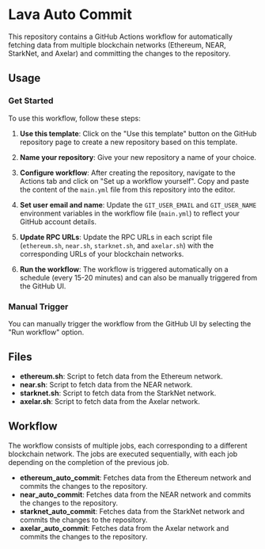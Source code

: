 # Lava Auto Commit

This repository contains a GitHub Actions workflow for automatically fetching data from multiple blockchain networks (Ethereum, NEAR, StarkNet, and Axelar) and committing the changes to the repository.

## Usage

### Get Started

To use this workflow, follow these steps:

1. **Use this template**: Click on the "Use this template" button on the GitHub repository page to create a new repository based on this template.

2. **Name your repository**: Give your new repository a name of your choice.

3. **Configure workflow**: After creating the repository, navigate to the Actions tab and click on "Set up a workflow yourself". Copy and paste the content of the `main.yml` file from this repository into the editor.

4. **Set user email and name**: Update the `GIT_USER_EMAIL` and `GIT_USER_NAME` environment variables in the workflow file (`main.yml`) to reflect your GitHub account details.

5. **Update RPC URLs**: Update the RPC URLs in each script file (`ethereum.sh`, `near.sh`, `starknet.sh`, and `axelar.sh`) with the corresponding URLs of your blockchain networks.

6. **Run the workflow**: The workflow is triggered automatically on a schedule (every 15-20 minutes) and can also be manually triggered from the GitHub UI.

### Manual Trigger

You can manually trigger the workflow from the GitHub UI by selecting the "Run workflow" option.

## Files

- **ethereum.sh**: Script to fetch data from the Ethereum network.
- **near.sh**: Script to fetch data from the NEAR network.
- **starknet.sh**: Script to fetch data from the StarkNet network.
- **axelar.sh**: Script to fetch data from the Axelar network.

## Workflow

The workflow consists of multiple jobs, each corresponding to a different blockchain network. The jobs are executed sequentially, with each job depending on the completion of the previous job.

- **ethereum_auto_commit**: Fetches data from the Ethereum network and commits the changes to the repository.
- **near_auto_commit**: Fetches data from the NEAR network and commits the changes to the repository.
- **starknet_auto_commit**: Fetches data from the StarkNet network and commits the changes to the repository.
- **axelar_auto_commit**: Fetches data from the Axelar network and commits the changes to the repository.
